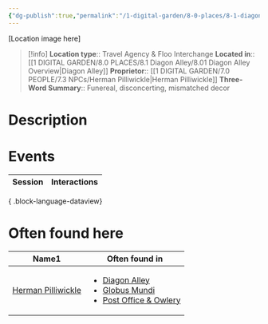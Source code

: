 ```yaml
---
{"dg-publish":true,"permalink":"/1-digital-garden/8-0-places/8-1-diagon-alley/8-1-19-globus-mundi/","tags":["#place","diagon-alley","#service-building"]}
---
```


[Location image here]
>[!info]
>**Location type**::  Travel Agency & Floo Interchange
>**Located in**:: [[1 DIGITAL GARDEN/8.0 PLACES/8.1 Diagon Alley/8.01 Diagon Alley Overview\|Diagon Alley]]
>**Proprietor**:: [[1 DIGITAL GARDEN/7.0 PEOPLE/7.3 NPCs/Herman Pilliwickle\|Herman Pilliwickle]]
>**Three-Word Summary**:: Funereal, disconcerting, mismatched decor 

# Description


# Events

| Session | Interactions |
| ------- | ------------ |

{ .block-language-dataview}

# Often found here

<div><table class="dataview table-view-table"><thead class="table-view-thead"><tr class="table-view-tr-header"><th class="table-view-th"><span>Name</span><span class="dataview small-text">1</span></th><th class="table-view-th"><span>Often found in</span></th></tr></thead><tbody class="table-view-tbody"><tr><td><span><a data-tooltip-position="top" aria-label="1 DIGITAL GARDEN/7.0 PEOPLE/7.3 NPCs/Herman Pilliwickle.md" data-href="1 DIGITAL GARDEN/7.0 PEOPLE/7.3 NPCs/Herman Pilliwickle.md" href="1 DIGITAL GARDEN/7.0 PEOPLE/7.3 NPCs/Herman Pilliwickle.md" class="internal-link" target="_blank" rel="noopener nofollow">Herman Pilliwickle</a></span></td><td><ul class="dataview dataview-ul dataview-result-list-ul"><li class="dataview-result-list-li"><span><a data-tooltip-position="top" aria-label="1 DIGITAL GARDEN/8.0 PLACES/8.1 Diagon Alley/8.01 Diagon Alley Overview.md" data-href="1 DIGITAL GARDEN/8.0 PLACES/8.1 Diagon Alley/8.01 Diagon Alley Overview.md" href="1 DIGITAL GARDEN/8.0 PLACES/8.1 Diagon Alley/8.01 Diagon Alley Overview.md" class="internal-link" target="_blank" rel="noopener nofollow">Diagon Alley</a></span></li><li class="dataview-result-list-li"><span><a data-tooltip-position="top" aria-label="1 DIGITAL GARDEN/8.0 PLACES/8.1 Diagon Alley/8.1.19 Globus Mundi.md" data-href="1 DIGITAL GARDEN/8.0 PLACES/8.1 Diagon Alley/8.1.19 Globus Mundi.md" href="1 DIGITAL GARDEN/8.0 PLACES/8.1 Diagon Alley/8.1.19 Globus Mundi.md" class="internal-link" target="_blank" rel="noopener nofollow">Globus Mundi</a></span></li><li class="dataview-result-list-li"><span><a data-tooltip-position="top" aria-label="1 DIGITAL GARDEN/8.0 PLACES/8.1 Diagon Alley/8.1.23 Diagon Alley Post Office &amp; Owlery.md" data-href="1 DIGITAL GARDEN/8.0 PLACES/8.1 Diagon Alley/8.1.23 Diagon Alley Post Office &amp; Owlery.md" href="1 DIGITAL GARDEN/8.0 PLACES/8.1 Diagon Alley/8.1.23 Diagon Alley Post Office &amp; Owlery.md" class="internal-link" target="_blank" rel="noopener nofollow">Post Office &amp; Owlery</a></span></li></ul></td></tr></tbody></table></div>